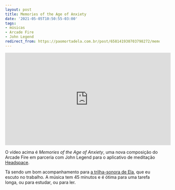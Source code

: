 ```yaml
---
layout: post
title: Memories of the Age of Anxiety
date: '2021-05-05T10:50:55-03:00'
tags:
- músicas
- Arcade Fire
- John Legend
redirect_from: https://paomortadela.com.br/post/658141930703798272/memories-of-the-age-of-anxiety
---
```

<iframe id="youtube_iframe" src="https://www.youtube.com/embed/QfND6dgM6ic?feature=oembed&amp;enablejsapi=1&amp;origin=https://safe.txmblr.com&amp;wmode=opaque" allowfullscreen="allowfullscreen" width="540" height="303" frameborder="0"></iframe>

O vídeo acima é _Memories of the Age of Anxiety_, uma nova composição do Arcade Fire em parceria com John Legend para o aplicativo de meditação [Headspace](https://www.headspace.com).

Tá sendo um bom acompanhamento para [a trilha-sonora de Ela](https://paomortadela.com.br/post/658139728567238656/a-trilha-sonora-de-ela), que eu escuto no trabalho. A música tem 45 minutos e é ótima para uma tarefa longa, ou para estudar, ou para ler.

